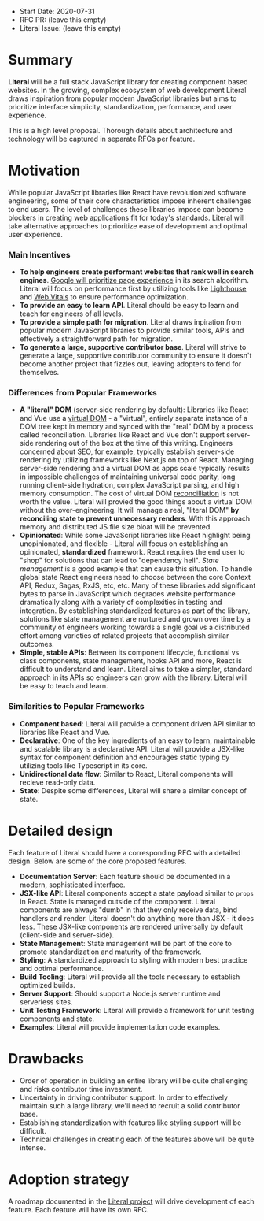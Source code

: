 - Start Date: 2020-07-31
- RFC PR: (leave this empty)
- Literal Issue: (leave this empty)

# Summary

**Literal** will be a full stack JavaScript library for creating component based websites. In the growing, complex ecosystem of web development Literal draws inspiration from popular modern JavaScript libraries but aims to prioritize interface simplicity, standardization, performance, and user experience.

This is a high level proposal. Thorough details about architecture and technology will be captured in separate RFCs per feature.

# Motivation

While popular JavaScript libraries like React have revolutionized software engineering, some of their core characteristics impose inherent challenges to end users. The level of challenges these libraries impose can become blockers in creating web applications fit for today's standards. Literal will take alternative approaches to prioritize ease of development and optimal user experience.

### Main Incentives

- **To help engineers create performant websites that rank well in search engines**. [Google will prioritize page experience](https://webmasters.googleblog.com/2020/05/evaluating-page-experience.html) in its search algorithm. Literal will focus on performance first by utilizing tools like [Lighthouse](https://developers.google.com/web/tools/lighthouse) and [Web Vitals](https://github.com/GoogleChrome/web-vitals) to ensure performance optimization.
- **To provide an easy to learn API**. Literal should be easy to learn and teach for engineers of all levels.
- **To provide a simple path for migration**. Literal draws inpiration from popular modern JavaScript libraries to provide similar tools, APIs and effectively a straightforward path for migration.
- **To generate a large, supportive contributor base**. Literal will strive to generate a large, supportive contributor community to ensure it doesn't become another project that fizzles out, leaving adopters to fend for themselves.

### Differences from Popular Frameworks

- **A "literal" DOM** (server-side rendering by default): Libraries like React and Vue use a [virtual DOM](https://reactjs.org/docs/faq-internals.html) - a "virtual", entirely separate instance of a DOM tree kept in memory and synced with the "real" DOM by a process called reconciliation. Libraries like React and Vue don't support server-side rendering out of the box at the time of this writing. Engineers concerned about SEO, for example, typically establish server-side rendering by utilizing frameworks like Next.js on top of React. Managing server-side rendering and a virtual DOM as apps scale typically results in impossible challenges of maintaining universal code parity, long running client-side hydration, complex JavaScript parsing, and high memory consumption. The cost of virtual DOM [reconcilliation](https://reactjs.org/docs/reconciliation.html) is not worth the value. Literal will provied the good things about a virtual DOM without the over-engineering. It will manage a real, "literal DOM" **by reconciling state to prevent unnecessary renders**. With this approach memory and distributed JS file size bloat will be prevented.
- **Opinionated**: While some JavaScript libraries like React highlight being unopinionated, and flexible - Literal will focus on establishing an opinionated, **standardized** framework. React requires the end user to "shop" for solutions that can lead to "dependency hell". *State management* is a good example that can cause this situation. To handle global state React engineers need to choose between the core Context API, Redux, Sagas, RxJS, etc, etc. Many of these libraries add significant bytes to parse in JavaScript which degrades website performance dramatically along with a variety of complexities in testing and integration. By establishing standardized features as part of the library, solutions like state management are nurtured and grown over time by a community of engineers working towards a single goal vs a distributed effort among varieties of related projects that accomplish similar outcomes.
- **Simple, stable APIs**: Between its component lifecycle, functional vs class components, state management, hooks API and more, React is difficult to understand and learn. Literal aims to take a simpler, standard approach in its APIs so engineers can grow with the library. Literal will be easy to teach and learn.

### Similarities to Popular Frameworks

- **Component based**: Literal will provide a component driven API similar to libraries like React and Vue.
- **Declarative**: One of the key ingredients of an easy to learn, maintainable and scalable library is a declarative API. Literal will provide a JSX-like syntax for component definition and encourages static typing by utilizing tools like Typescript in its core.
- **Unidirectional data flow**: Similar to React, Literal components will recieve read-only data.
- **State**: Despite some differences, Literal will share a similar concept of state.

# Detailed design

Each feature of Literal should have a corresponding RFC with a detailed design. Below are some of the core proposed features.

- **Documentation Server**: Each feature should be documented in a modern, sophisticated interface.
- **JSX-like API**: Literal components accept a state payload similar to `props` in React. State is managed outside of the component. Literal components are always "dumb" in that they only receive data, bind handlers and render. Literal doesn't do anything more than JSX - it does less. These JSX-like components are rendered universally by default (client-side and server-side).
- **State Management**: State management will be part of the core to promote standardization and maturity of the framework.
- **Styling**: A standardized approach to styling with modern best practice and optimal performance.
- **Build Tooling**: Literal will provide all the tools necessary to establish optimized builds.
- **Server Support**: Should support a Node.js server runtime and serverless sites.
- **Unit Testing Framework**: Literal will provide a framework for unit testing components and state.
- **Examples**: Literal will provide implementation code examples.

# Drawbacks

- Order of operation in building an entire library will be quite challenging and risks contributor time investment.
- Uncertainty in driving contributor support. In order to effectively maintain such a large library, we'll need to recruit a solid contributor base.
- Establishing standardization with features like styling support will be difficult.
- Technical challenges in creating each of the features above will be quite intense.

# Adoption strategy

A roadmap documented in the [Literal project](https://github.com/foo-software/literal) will drive development of each feature. Each feature will have its own RFC.
